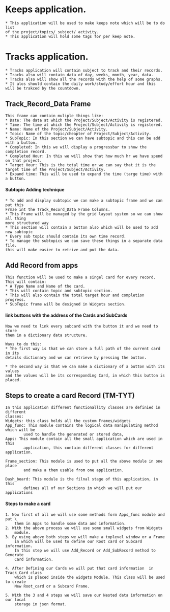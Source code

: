 
# Keeps application.
    * This application will be used to make keeps note which will be to do list
    of the project/topics/ subject/ activity.
    * This application will hold some tags for per keep note.
    

# Tracks application.
    * Tracks application will contain subject to track and their records.
    * Tracks also will contain data of day, weeks, month, year, data.
    * Tracks also will show all the records with the help of some graphs.
    * It alos should contain the daily work/study/effort hour and this will be trakced by the countdown.


## Track_Record_Data Frame
    This frame can contain muliple things like:
    * Date: The data at which the Project/Subject/Activity is registered.
    * Time: The time at which the Project/Subject/Activity is registered.
    * Name: Name of the Project/Subject/Activity.
    * Topic: Name of the topic/cheapter of Project/Subject/Activity.
    * SubTopic: In this section we can have subtopic and this can be add with a button.
    * Completed: In this we will display a progressbar to show the completion record.
    * Completed Hour: In this we will show that how much hr we have spend on that project.
    * Target Hour: This is the total time or we can say that it is the target time of the Project/Subject/Activity.
    * Expand time: This will be used to expand the time (targe time) with a button. 

#### Subtopic Adding technique
    * To add and display subtopic we can make a subtopic frame and we can put this
    Frmae int the Track_Record_Data Frame Columns.
    * This Frame will be managed by the grid layout system so we can show all thing 
    more structured way
    * This section will contain a button also which will be used to add new subtopic
    * Every sub topic should contain its own time record.
    * To manage the subtopics we can save these things in a separate data file.
    this will make easier to retrive and put the data.

## Add Record from apps
    This function will be used to make a singel card for every record.
    This will contain:
    * A Type Name and Name of the card.
    * This will contain topic and subtopic section.
    * This will also contain the total target hour and completion progress.
    * SubTopic frame will be designed in Widgets section.

#### link buttons with the address of the Cards and SubCards
    Now we need to link every subcard with the button it and we need to store 
    them in a dictionary data structure.

    Ways to do this:
    * The first way is that we can store a full path of the current card in its
    details dictionary and we can retrieve by pressing the button.

    * The second way is that we can make a dictionary of a button with its values
    and the values will be its corresponding Card, in which this button is placed.



## Steps to create a card Record (TM-TYT)

    In this application different functionallity classes are definied in different
    classes:
    Widgets: this class holds all the custom Frames/widgets 
    App_func: This module contains the logical data manipulating method which will be
            used to handle the generated or stored data,
    Apps: This module contain all the small application which are used in this 
            application, this contain different classes for different application.

    Frame_section: This module is used to put all the above module in one place
            and make a them usable from one application.

    Dash_board: This module is the filnal stage of this application, in this  
            defines all of our Sections in which we will put our applications


#### Steps to make a card
    1. Now first of all we will use some methods form Apps_func module and put \
        them in Apps to handle some data and information.
    2. With the above process we will use some small widgets from Widgets 
        module.
    3. By using above both steps we will make a toplevel window or a Frame 
        in which will be used to define our Root card or Subcard information.
        In this step we will use Add_Record or Add_SubRecord method to Generate
        Card information.
    
    4. After Defining our Cards we will put that card information  in Track_Card class
        which is placed inside the widgets Module. This class will be used to create
        New Root_card or a Subcard Frame.

    5. With the 3 and 4 steps we will save our Nested data information on our local 
        storage in json format.
